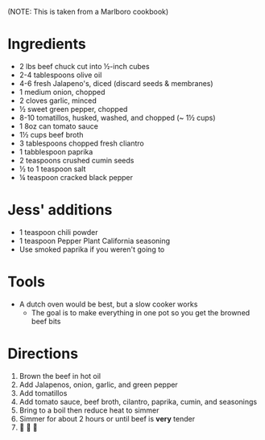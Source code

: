 (NOTE: This is taken from a Marlboro cookbook)

Ingredients
===========
- 2 lbs beef chuck cut into ½-inch cubes
- 2-4 tablespoons olive oil
- 4-6 fresh Jalapeno's, diced (discard seeds & membranes)
- 1 medium onion, chopped
- 2 cloves garlic, minced
- ½ sweet green pepper, chopped
- 8-10 tomatillos, husked, washed, and chopped (~ 1½ cups)
- 1 8oz can tomato sauce
- 1½ cups beef broth
- 3 tablespoons chopped fresh cliantro
- 1 tabblespoon paprika
- 2 teaspoons crushed cumin seeds
- ½ to 1 teaspoon salt
- ¼ teaspoon cracked black pepper

Jess' additions
===============
- 1 teaspoon chili powder
- 1 teaspoon Pepper Plant California seasoning
- Use smoked paprika if you weren't going to

Tools
=====
- A dutch oven would be best, but a slow cooker works
  - The goal is to make everything in one pot so you get the browned beef bits

Directions
==========
1. Brown the beef in hot oil
2. Add Jalapenos, onion, garlic, and green pepper
3. Add tomatillos
4. Add tomato sauce, beef broth, cilantro, paprika, cumin, and seasonings
5. Bring to a boil then reduce heat to simmer
6. Simmer for about 2 hours or until beef is **very** tender
7. 🎉 🎉 🎉
